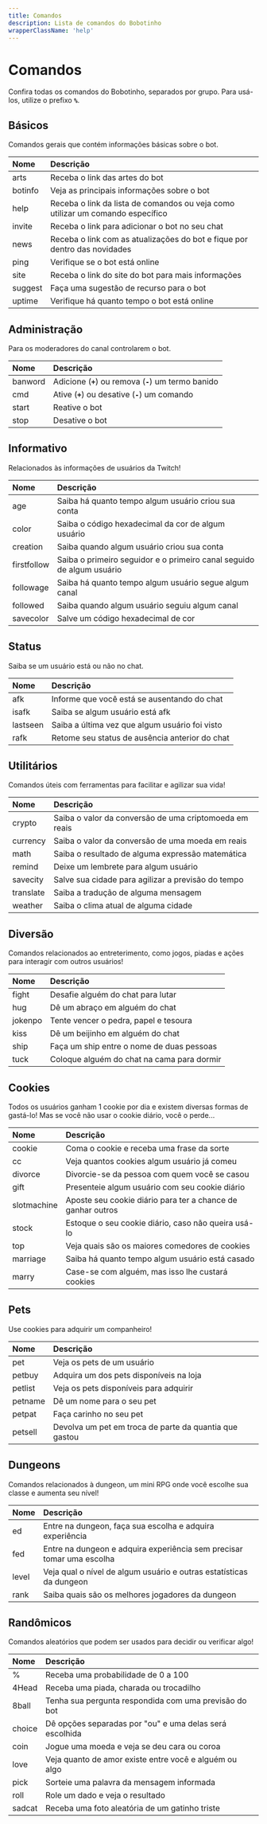 ```yaml
---
title: Comandos
description: Lista de comandos do Bobotinho
wrapperClassName: 'help'
---
```


# Comandos

Confira todas os comandos do Bobotinho, separados por grupo. Para usá-los, utilize o prefixo **`%`**.

## Básicos

Comandos gerais que contém informações básicas sobre o bot.

| Nome    | Descrição                                                                      |
| :------ | :----------------------------------------------------------------------------- |
| arts    | Receba o link das artes do bot                                                 |
| botinfo | Veja as principais informações sobre o bot                                     |
| help    | Receba o link da lista de comandos ou veja como utilizar um comando específico |
| invite  | Receba o link para adicionar o bot no seu chat                                 |
| news    | Receba o link com as atualizações do bot e fique por dentro das novidades      |
| ping    | Verifique se o bot está online                                                 |
| site    | Receba o link do site do bot para mais informações                             |
| suggest | Faça uma sugestão de recurso para o bot                                        |
| uptime  | Verifique há quanto tempo o bot está online                                    |

## Administração

Para os moderadores do canal controlarem o bot.

| Nome    | Descrição                                              |
| :------ | :----------------------------------------------------- |
| banword | Adicione (**`+`**) ou remova (**`-`**) um termo banido |
| cmd     | Ative (**`+`**) ou desative (**`-`**) um comando       |
| start   | Reative o bot                                          |
| stop    | Desative o bot                                         |

## Informativo

Relacionados às informações de usuários da Twitch!

| Nome        | Descrição                                                                      |
| :---------- | :----------------------------------------------------------------------------- |
| age         | Saiba há quanto tempo algum usuário criou sua conta                            |
| color       | Saiba o código hexadecimal da cor de algum usuário                             |
| creation    | Saiba quando algum usuário criou sua conta                                     |
| firstfollow | Saiba o primeiro seguidor e o primeiro canal seguido de algum usuário          |
| followage   | Saiba há quanto tempo algum usuário segue algum canal                          |
| followed    | Saiba quando algum usuário seguiu algum canal                                  |
| savecolor   | Salve um código hexadecimal de cor                                             |

## Status

Saiba se um usuário está ou não no chat.

| Nome     | Descrição                                      |
| :------- | :--------------------------------------------- |
| afk      | Informe que você está se ausentando do chat    |
| isafk    | Saiba se algum usuário está afk                |
| lastseen | Saiba a última vez que algum usuário foi visto |
| rafk     | Retome seu status de ausência anterior do chat |


## Utilitários

Comandos úteis com ferramentas para facilitar e agilizar sua vida!

| Nome      | Descrição                                              |
| :-------- | :----------------------------------------------------- |
| crypto    | Saiba o valor da conversão de uma criptomoeda em reais |
| currency  | Saiba o valor da conversão de uma moeda em reais       |
| math      | Saiba o resultado de alguma expressão matemática       |
| remind    | Deixe um lembrete para algum usuário                   |
| savecity  | Salve sua cidade para agilizar a previsão do tempo     |
| translate | Saiba a tradução de alguma mensagem                    |
| weather   | Saiba o clima atual de alguma cidade                   |

## Diversão

Comandos relacionados ao entreterimento, como jogos, piadas e ações para interagir com outros usuários!

| Nome    | Descrição                                  |
| :------ | :----------------------------------------- |
| fight   | Desafie alguém do chat para lutar          |
| hug     | Dê um abraço em alguém do chat             |
| jokenpo | Tente vencer o pedra, papel e tesoura      |
| kiss    | Dê um beijinho em alguém do chat           |
| ship    | Faça um ship entre o nome de duas pessoas  |
| tuck    | Coloque alguém do chat na cama para dormir |

## Cookies

Todos os usuários ganham 1 cookie por dia e existem diversas formas de gastá-lo! Mas se você não usar o cookie diário, você o perde...

| Nome        | Descrição                                                   |
| :---------- | :---------------------------------------------------------- |
| cookie      | Coma o cookie e receba uma frase da sorte                   |
| cc          | Veja quantos cookies algum usuário já comeu                 |
| divorce     | Divorcie-se da pessoa com quem você se casou                |
| gift        | Presenteie algum usuário com seu cookie diário              |
| slotmachine | Aposte seu cookie diário para ter a chance de ganhar outros |
| stock       | Estoque o seu cookie diário, caso não queira usá-lo         |
| top         | Veja quais são os maiores comedores de cookies              |
| marriage    | Saiba há quanto tempo algum usuário está casado	            |
| marry       | Case-se com alguém, mas isso lhe custará cookies            | 

## Pets

Use cookies para adquirir um companheiro!

| Nome    | Descrição                                              |
| :------ | :----------------------------------------------------- |
| pet     | Veja os pets de um usuário                             |
| petbuy  | Adquira um dos pets disponíveis na loja                |
| petlist | Veja os pets disponíveis para adquirir                 |
| petname | Dê um nome para o seu pet                              |
| petpat  | Faça carinho no seu pet                                |
| petsell | Devolva um pet em troca de parte da quantia que gastou |

## Dungeons

Comandos relacionados à dungeon, um mini RPG onde você escolhe sua classe e aumenta seu nível!

| Nome  | Descrição                                                             |
| :---- | :-------------------------------------------------------------------- |
| ed    | Entre na dungeon, faça sua escolha e adquira experiência              |
| fed   | Entre na dungeon e adquira experiência sem precisar tomar uma escolha |
| level | Veja qual o nível de algum usuário e outras estatísticas da dungeon   |
| rank  | Saiba quais são os melhores jogadores da dungeon                      |

## Randômicos

Comandos aleatórios que podem ser usados para decidir ou verificar algo!

| Nome   | Descrição                                               |
| :----- | :------------------------------------------------------ |
| %      | Receba uma probabilidade de 0 a 100                     |
| 4Head   | Receba uma piada, charada ou trocadilho    |
| 8ball  | Tenha sua pergunta respondida com uma previsão do bot   |
| choice | Dê opções separadas por "ou" e uma delas será escolhida |
| coin   | Jogue uma moeda e veja se deu cara ou coroa             |
| love   | Veja quanto de amor existe entre você e alguém ou algo  |
| pick   | Sorteie uma palavra da mensagem informada               |
| roll   | Role um dado e veja o resultado                         |
| sadcat | Receba uma foto aleatória de um gatinho triste	       |

